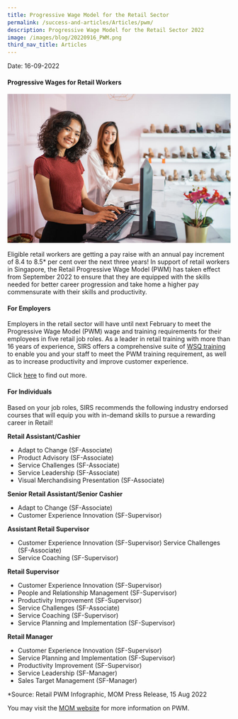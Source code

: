 ```yaml
---
title: Progressive Wage Model for the Retail Sector
permalink: /success-and-articles/Articles/pwm/
description: Progressive Wage Model for the Retail Sector 2022
image: /images/blog/20220916_PWM.png
third_nav_title: Articles
---
```

Date: 16-09-2022

<h4>Progressive Wages for Retail Workers</h4>

![Photo of two retail staff](/images/blog/20220916_PWM.png)


Eligible retail workers are getting a pay raise with an annual pay increment of 8.4 to 8.5* per cent over the next three years! In support of retail workers in Singapore, the Retail Progressive Wage Model (PWM) has taken effect from September 2022 to ensure that they are equipped with the skills needed for better career progression and take home a higher pay commensurate with their skills and productivity. 

<h4>For Employers</h4>

Employers in the retail sector will have until next February to meet the Progressive Wage Model (PWM) wage and training requirements for their employees in five retail job roles. As a leader in retail training with more than 16 years of experience, SIRS offers a comprehensive suite of [WSQ training](https://www.sirs.edu.sg/wsq-programmes) to enable you and your staff to meet the PWM training requirement, as well as to increase productivity and improve customer experience. 

Click [here](https://www.sirs.edu.sg/services/consultancy/pwm/) to find out more.

<h4>For Individuals</h4>

Based on your job roles, SIRS recommends the following industry endorsed courses that will equip you with in-demand skills to pursue a rewarding career in Retail! 

**Retail Assistant/Cashier**
* Adapt to Change (SF-Associate)
* Product Advisory (SF-Associate)
* Service Challenges (SF-Associate)
* Service Leadership (SF-Associate)
* Visual Merchandising Presentation (SF-Associate)

**Senior Retail Assistant/Senior Cashier**
* Adapt to Change (SF-Associate)
* Customer Experience Innovation (SF-Supervisor)

**Assistant Retail Supervisor**
* Customer Experience Innovation (SF-Supervisor) Service Challenges (SF-Associate)
* Service Coaching (SF-Supervisor)

**Retail Supervisor**
* Customer Experience Innovation (SF-Supervisor) 
* People and Relationship Management (SF-Supervisor) 
* Productivity Improvement (SF-Supervisor)
* Service Challenges (SF-Associate)
* Service Coaching (SF-Supervisor)
* Service Planning and Implementation (SF-Supervisor)

**Retail Manager**
* Customer Experience Innovation (SF-Supervisor)
* Service Planning and Implementation (SF-Supervisor)
* Productivity Improvement (SF-Supervisor) 
* Service Leadership (SF-Manager)
* Sales Target Management (SF-Manager)

*Source: Retail PWM Infographic, MOM Press Release, 15 Aug 2022

You may visit the [MOM website](https://www.mom.gov.sg/employment-practices/progressive-wage-model/retail-sector) for more information on PWM.
